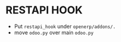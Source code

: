 RESTAPI HOOK
============

- Put ``restapi_hook`` under ``openerp/addons/.``
- move ``odoo.py`` over main ``odoo.py``